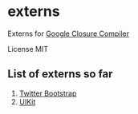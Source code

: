externs
=======

Externs for [Google Closure Compiler](https://developers.google.com/closure/compiler/)

License MIT

List of externs so far
----------------------

1. [Twitter Bootstrap](http://twitter.github.com/bootstrap/)
2. [UIKit](http://visionmedia.github.com/uikit/)


